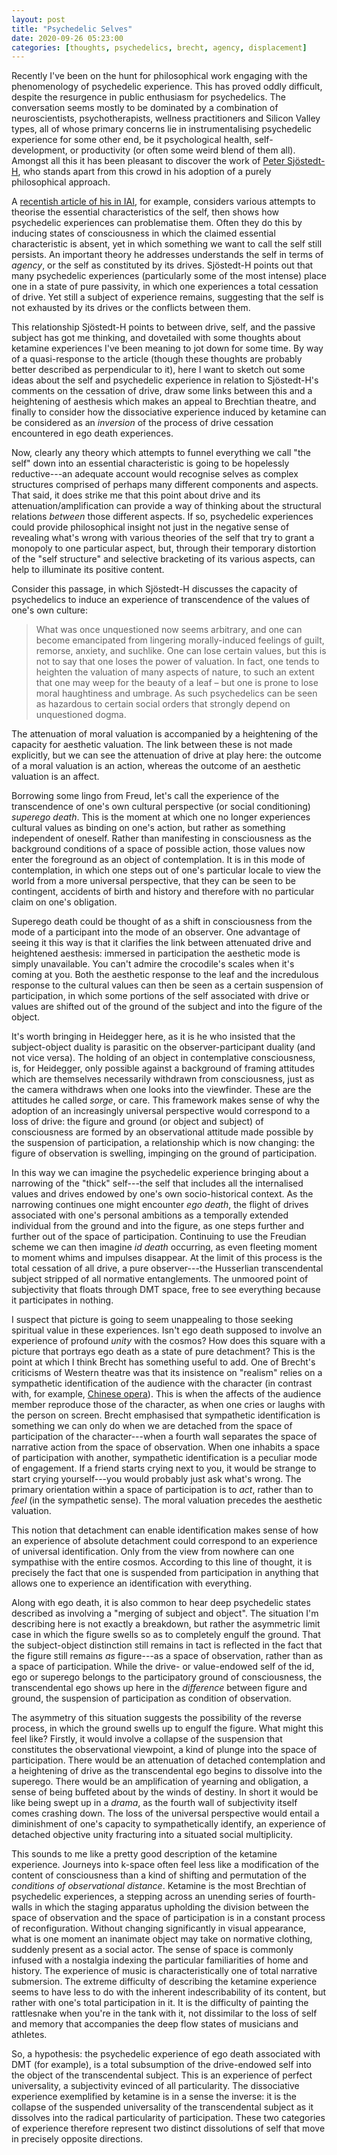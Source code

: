 ```yaml
---
layout: post
title: "Psychedelic Selves"
date: 2020-09-26 05:23:00
categories: [thoughts, psychedelics, brecht, agency, displacement]
---
```


Recently I've been on the hunt for philosophical work engaging with the phenomenology of psychedelic experience. This has proved oddly difficult, despite the resurgence in public enthusiasm for psychedelics. The conversation seems mostly to be dominated by a combination of neuroscientists, psychotherapists, wellness practitioners and Silicon Valley types, all of whose primary concerns lie in instrumentalising psychedelic experience for some other end, be it psychological health, self-development, or productivity (or often some weird blend of them all). Amongst all this it has been pleasant to discover the work of [Peter Sjöstedt-H](http://www.philosopher.eu/), who stands apart from this crowd in his adoption of a purely philosophical approach.

A [recentish article of his in IAI](https://iai.tv/articles/the-self-unlocked-auid-1497), for example, considers various attempts to theorise the essential characteristics of the self, then shows how psychedelic experiences can problematise them. Often they do this by inducing states of consciousness in which the claimed essential characteristic is absent, yet in which something we want to call the self still persists. An important theory he addresses understands the self in terms of _agency_, or the self as constituted by its drives. Sjöstedt-H points out that many psychedelic experiences (particularly some of the most intense) place one in a state of pure passivity, in which one experiences a total cessation of drive. Yet still a subject of experience remains, suggesting that the self is not exhausted by its drives or the conflicts between them.

This relationship Sjöstedt-H points to between drive, self, and the passive subject has got me thinking, and dovetailed with some thoughts about ketamine experiences I've been meaning to jot down for some time. By way of a quasi-response to the article (though these thoughts are probably better described as perpendicular to it), here I want to sketch out some ideas about the self and psychedelic experience in relation to Sjöstedt-H's comments on the cessation of drive, draw some links between this and a heightening of aesthesis which makes an appeal to Brechtian theatre, and finally to consider how the dissociative experience induced by ketamine can be considered as an _inversion_ of the process of drive cessation encountered in ego death experiences.

<!--end_excerpt-->

Now, clearly any theory which attempts to funnel everything we call "the self" down into an essential characteristic is going to be hopelessly reductive---an adequate account would recognise selves as complex structures comprised of perhaps many different components and aspects. That said, it does strike me that this point about drive and its attenuation/amplification can provide a way of thinking about the structural relations _between_ those different aspects. If so, psychedelic experiences could provide philosophical insight not just in the negative sense of revealing what's wrong with various theories of the self that try to grant a monopoly to one particular aspect, but, through their temporary distortion of the "self structure" and selective bracketing of its various aspects, can help to illuminate its positive content.

Consider this passage, in which Sjöstedt-H discusses the capacity of psychedelics to induce an experience of transcendence of the values of one's own culture:

> What was once unquestioned now seems arbitrary, and one can become emancipated from lingering morally-induced feelings of guilt, remorse, anxiety, and suchlike. One can lose certain values, but this is not to say that one loses the power of valuation. In fact, one tends to heighten the valuation of many aspects of nature, to such an extent that one may weep for the beauty of a leaf – but one is prone to lose moral haughtiness and umbrage. As such psychedelics can be seen as hazardous to certain social orders that strongly depend on unquestioned dogma.

The attenuation of moral valuation is accompanied by a heightening of the capacity for aesthetic valuation. The link between these is not made explicitly, but we can see the attenuation of drive at play here: the outcome of a moral valuation is an action, whereas the outcome of an aesthetic valuation is an affect.

Borrowing some lingo from Freud, let's call the experience of the transcendence of one's own cultural perspective (or social conditioning) _superego death_. This is the moment at which one no longer experiences cultural values as binding on one's action, but rather as something independent of oneself. Rather than manifesting in consciousness as the background conditions of a space of possible action, those values now enter the foreground as an object of contemplation. It is in this mode of contemplation, in which one steps out of one's particular locale to view the world from a more universal perspective, that they can be seen to be contingent, accidents of birth and history and therefore with no particular claim on one's obligation.

Superego death could be thought of as a shift in consciousness from the mode of a participant into the mode of an observer. One advantage of seeing it this way is that it clarifies the link between attenuated drive and heightened aesthesis: immersed in participation the aesthetic mode is simply unavailable. You can't admire the crocodile's scales when it's coming at you. Both the aesthetic response to the leaf and the incredulous response to the cultural values can then be seen as a certain suspension of participation, in which some portions of the self associated with drive or values are shifted out of the ground of the subject and into the figure of the object.

It's worth bringing in Heidegger here, as it is he who insisted that the subject-object duality is parasitic on the observer-participant duality (and not vice versa). The holding of an object in contemplative consciousness, is, for Heidegger, only possible against a background of framing attitudes which are themselves necessarily withdrawn from consciousness, just as the camera withdraws when one looks into the viewfinder. These are the attitudes he called _sorge_, or care. This framework makes sense of why the adoption of an increasingly universal perspective would correspond to a loss of drive: the figure and ground (or object and subject) of consciousness are formed by an observational attitude made possible by the suspension of participation, a relationship which is now changing: the figure of observation is swelling, impinging on the ground of participation.

In this way we can imagine the psychedelic experience bringing about a narrowing of the "thick" self---the self that includes all the internalised values and drives endowed by one's own socio-historical context. As the narrowing continues one might encounter _ego death_, the flight of drives associated with one's personal ambitions as a temporally extended individual from the ground and into the figure, as one steps further and further out of the space of participation. Continuing to use the Freudian scheme we can then imagine _id death_ occurring, as even fleeting moment to moment whims and impulses disappear. At the limit of this process is the total cessation of all drive, a pure observer---the Husserlian transcendental subject stripped of all normative entanglements. The unmoored point of subjectivity that floats through DMT space, free to see everything because it participates in nothing.

I suspect that picture is going to seem unappealing to those seeking spiritual value in these experiences. Isn't ego death supposed to involve an experience of profound _unity_ with the cosmos? How does this square with a picture that portrays ego death as a state of pure detachment? This is the point at which I think Brecht has something useful to add. One of Brecht's criticisms of Western theatre was that its insistence on "realism" relies on a sympathetic identification of the audience with the character (in contrast with, for example, [Chinese opera]({{site.baseurl}}/2020/07/07/brecht.html)). This is when the affects of the audience member reproduce those of the character, as when one cries or laughs with the person on screen. Brecht emphasised that sympathetic identification is something we can only do when we are detached from the space of participation of the character---when a fourth wall separates the space of narrative action from the space of observation. When one inhabits a space of participation with another, sympathetic identification is a peculiar mode of engagement. If a friend starts crying next to you, it would be strange to start crying yourself---you would probably just ask what's wrong. The primary orientation within a space of participation is to _act_, rather than to _feel_ (in the sympathetic sense). The moral valuation precedes the aesthetic valuation.

This notion that detachment can enable identification makes sense of how an experience of absolute detachment could correspond to an experience of universal identification. Only from the view from nowhere can one sympathise with the entire cosmos. According to this line of thought, it is precisely the fact that one is suspended from participation in anything that allows one to experience an identification with everything.

Along with ego death, it is also common to hear deep psychedelic states described as involving a "merging of subject and object". The situation I'm describing here is not exactly a breakdown, but rather the asymmetric limit case in which the figure swells so as to completely engulf the ground. That the subject-object distinction still remains in tact is reflected in the fact that the figure still remains _as_ figure---as a space of observation, rather than as a space of participation. While the drive- or value-endowed self of the id, ego or superego belongs to the participatory ground of consciousness, the transcendental ego shows up here in the _difference_ between figure and ground, the suspension of participation as condition of observation.

The asymmetry of this situation suggests the possibility of the reverse process, in which the ground swells up to engulf the figure. What might this feel like? Firstly, it would involve a collapse of the suspension that constitutes the observational viewpoint, a kind of plunge into the space of participation. There would be an attenuation of detached contemplation and a heightening of drive as the transcendental ego begins to dissolve into the superego. There would be an amplification of yearning and obligation, a sense of being buffeted about by the winds of destiny. In short it would be like being swept up in a _drama_, as the fourth wall of subjectivity itself comes crashing down. The loss of the universal perspective would entail a diminishment of one's capacity to sympathetically identify, an experience of detached objective unity fracturing into a situated social multiplicity.

This sounds to me like a pretty good description of the ketamine experience. Journeys into k-space often feel less like a modification of the content of consciousness than a kind of shifting and permutation of the _conditions of observational distance_. Ketamine is the most Brechtian of psychedelic experiences, a stepping across an unending series of fourth-walls in which the staging apparatus upholding the division between the space of observation and the space of participation is in a constant process of reconfiguration. Without changing significantly in visual appearance, what is one moment an inanimate object may take on normative clothing, suddenly present as a social actor. The sense of space is commonly infused with a nostalgia indexing the particular familiarities of home and history. The experience of music is characteristically one of total narrative submersion. The extreme difficulty of describing the ketamine experience seems to have less to do with the inherent indescribability of its content, but rather with one's total participation in it. It is the difficulty of painting the rattlesnake when you're in the tank with it, not dissimilar to the loss of self and memory that accompanies the deep flow states of musicians and athletes.

So, a hypothesis: the psychedelic experience of ego death associated with DMT (for example), is a total subsumption of the drive-endowed self into the object of the transcendental subject. This is an experience of perfect universality, a subjectivity evinced of all particularity. The dissociative experience exemplified by ketamine is in a sense the inverse: it is the collapse of the suspended universality of the transcendental subject as it dissolves into the radical particularity of participation. These two categories of experience therefore represent two distinct dissolutions of self that move in precisely opposite directions.
